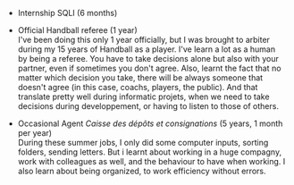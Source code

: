- Internship SQLI (6 months)

- Official Handball referee (1 year)    
I've been doing this only 1 year officially, but I was brought to arbiter during my 15 years of Handball as a player.
I've learn a lot as a human by being a referee. You have to take decisions alone but also with your partner, even if sometimes you don't agree.
Also, learnt the fact that no matter which decision you take, there will be always someone that doesn't agree (in this case, coachs, players, the public). And that translate pretty well during informatic projets, when we need to take decisions during developpement, or having to listen to those of others.  
  
- Occasional Agent *Caisse des dépôts et consignations* (5 years, 1 month per year)    
During these summer jobs, I only did some computer inputs, sorting folders, sending letters. But i learnt about working in a huge compagny, work with colleagues as well, and the behaviour to have when working. I also learn about being organized, to work efficiency without errors.
